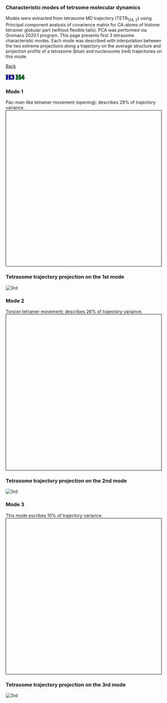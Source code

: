 
### Characteristic modes of tetrsome molecular dynamics 

Modes were extracted from tetrasome MD trajectory (TETR<sub>124, 2</sub>) using Principal component analysis of covarience matrix for CA-atoms of histone tetramer globular part (without flexible tails). PCA was performed via Gromacs 2020.1 program. 
This page presents first 3 tetrasome characteristic modes. Each mode was described with interpolation between the two extreme projections along a trajectory on the average structure and projection profile of a tetrasome (blue) and nucleosome (red) trajectories on this mode. 

[Back](http://intbio.github.io/Shi_et_al_2024/)

<html lang="en">
<head>
  <meta charset="utf-8">
</head>
<body>
  <p style="color:#020AED;font-size:22px;font-family:verdana;font-weight: bold;text-shadow: -1px 0 black, 0 1px black, 1px 0 black, 0 -1px black;display: inline">H3</p> 
  <p style="color:#009933;font-size:22px;font-family:verdana;font-weight: bold;text-shadow: -1px 0 black, 0 1px black, 1px 0 black, 0 -1px black;display: inline">H4</p>
 <h3> Mode 1</h3>
  Pac-man-like tetramer movement (opening); describes 29% of trajectory variance. 
  <script src="https://unpkg.com/ngl@2.0.0-dev.35/dist/ngl.js"></script>
  <script>
    document.addEventListener("DOMContentLoaded", function () {
      var stage = new NGL.Stage("viewport0",{ backgroundColor:"#FFFFFF" });
      stage.loadFile("trj/tetr_glob.pdb").then(function (nucl) {
        var aspectRatio = 2;
        var radius = 1.5;
        nucl.addRepresentation('cartoon', {
           "sele": ":A :E", "color": 0x020AED,"aspectRatio":aspectRatio, "radius":radius,"radiusSegments":1,"capped":0 });
        nucl.addRepresentation('cartoon', {
           "sele": ":B :F", "color": "green","aspectRatio":aspectRatio, "radius":radius,"radiusSegments":1,"capped":0 });
        nucl.addRepresentation('cartoon', {
           "sele": ":C :G", "color": 0xE0F705,"aspectRatio":aspectRatio, "radius":radius,"radiusSegments":1,"capped":0 });
        nucl.addRepresentation('cartoon', {
           "sele": ":D :H", "color": 0xCE0000,"aspectRatio":aspectRatio, "radius":radius,"radiusSegments":1,"capped":0 });
        nucl.addRepresentation('cartoon', {
           "sele": "nucleic", "color": "grey","aspectRatio":aspectRatio, "radius":radius,"radiusSegments":1,"capped":0 });
        nucl.addRepresentation('base', {
           "sele": "nucleic", "color": "grey"});
        NGL.autoLoad("trj/tetr_cv1.xtc").then(function (frames) {
          nucl.addTrajectory(frames);
          var traj = nucl.trajList[0].trajectory;
          var player = new NGL.TrajectoryPlayer( traj,{step: 1, timeout: 20, direction : "bounce"});
          player.play();
        });  
        nucl.autoView();
      });
    });
  </script>
  <div id="viewport0" style="width:500px; height:500px; border: thin solid black"></div>
</body>
</html>

### Tetrasome trajectory projection on the 1st mode 

![3rd](dat/1_1_vec.png)

<html lang="en">
<head>
  <meta charset="utf-8">
</head>
<body>
  <h3> Mode 2</h3>
  Torsion tetramer movement; describes 26% of trajectory variance. 
  <script>
    document.addEventListener("DOMContentLoaded", function () {
      var stage = new NGL.Stage("viewport1",{ backgroundColor:"#FFFFFF" });
      stage.loadFile("trj/tetr_glob.pdb").then(function (nucl) {
        var aspectRatio = 2;
        var radius = 1.5;
        nucl.addRepresentation('cartoon', {
           "sele": ":A :E", "color": 0x020AED,"aspectRatio":aspectRatio, "radius":radius,"radiusSegments":1,"capped":0 });
        nucl.addRepresentation('cartoon', {
           "sele": ":B :F", "color": "green","aspectRatio":aspectRatio, "radius":radius,"radiusSegments":1,"capped":0 });
        nucl.addRepresentation('cartoon', {
           "sele": ":C :G", "color": 0xE0F705,"aspectRatio":aspectRatio, "radius":radius,"radiusSegments":1,"capped":0 });
        nucl.addRepresentation('cartoon', {
           "sele": ":D :H", "color": 0xCE0000,"aspectRatio":aspectRatio, "radius":radius,"radiusSegments":1,"capped":0 });
        nucl.addRepresentation('cartoon', {
           "sele": "nucleic", "color": "grey","aspectRatio":aspectRatio, "radius":radius,"radiusSegments":1,"capped":0 });
        nucl.addRepresentation('base', {
           "sele": "nucleic", "color": "grey"});
        NGL.autoLoad("trj/tetr_cv2.xtc").then(function (frames) {
          nucl.addTrajectory(frames);
          var traj = nucl.trajList[0].trajectory;
          var player = new NGL.TrajectoryPlayer( traj,{step: 1, timeout: 20, direction : "bounce"});
          player.play();
        });  
        nucl.autoView();
      });
    });
  </script>
  <div id="viewport1" style="width:500px; height:500px; border: thin solid black"></div>
 
 
</body>
</html>

### Tetrasome trajectory projection on the 2nd mode 

![3rd](dat/2_1_vec.png)
  
  
<html lang="en">
<head>
  <meta charset="utf-8">
</head>
<body>
  <h3> Mode 3</h3>
  This mode escribes 10% of trajectory variance. 
  <script>
    document.addEventListener("DOMContentLoaded", function () {
      var stage = new NGL.Stage("viewport2",{ backgroundColor:"#FFFFFF" });
      stage.loadFile("trj/tetr_glob.pdb").then(function (nucl) {
        var aspectRatio = 2;
        var radius = 1.5;
        nucl.addRepresentation('cartoon', {
           "sele": ":A :E", "color": 0x020AED,"aspectRatio":aspectRatio, "radius":radius,"radiusSegments":1,"capped":0 });
        nucl.addRepresentation('cartoon', {
           "sele": ":B :F", "color": "green","aspectRatio":aspectRatio, "radius":radius,"radiusSegments":1,"capped":0 });
        nucl.addRepresentation('cartoon', {
           "sele": ":C :G", "color": 0xE0F705,"aspectRatio":aspectRatio, "radius":radius,"radiusSegments":1,"capped":0 });
        nucl.addRepresentation('cartoon', {
           "sele": ":D :H", "color": 0xCE0000,"aspectRatio":aspectRatio, "radius":radius,"radiusSegments":1,"capped":0 });
        nucl.addRepresentation('cartoon', {
           "sele": "nucleic", "color": "grey","aspectRatio":aspectRatio, "radius":radius,"radiusSegments":1,"capped":0 });
        nucl.addRepresentation('base', {
           "sele": "nucleic", "color": "grey"});
        NGL.autoLoad("trj/tetr_cv3.xtc").then(function (frames) {
          nucl.addTrajectory(frames);
          var traj = nucl.trajList[0].trajectory;
          var player = new NGL.TrajectoryPlayer( traj,{step: 1, timeout: 20, direction : "bounce"});
          player.play();
        });  
        nucl.autoView();
      });
    });
  </script>
  <div id="viewport2" style="width:500px; height:500px; border: thin solid black"></div>
</body>
</html>

### Tetrasome trajectory projection on the 3rd mode 

![3rd](dat/3_1_vec.png)

